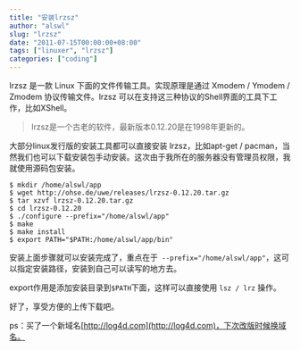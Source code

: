 ```yaml
---
title: "安装lrzsz"
author: "alswl"
slug: "lrzsz"
date: "2011-07-15T00:00:00+08:00"
tags: ["linuxer", "lrzsz"]
categories: ["coding"]
---
```


lrzsz 是一款 Linux 下面的文件传输工具。实现原理是通过 Xmodem / Ymodem / Zmodem 协议传输文件。lrzsz
可以在支持这三种协议的Shell界面的工具下工作，比如XShell。

> lrzsz是一个古老的软件，最新版本0.12.20是在1998年更新的。

大部分linux发行版的安装工具都可以直接安装 lrzsz，比如apt-get /
pacman，当然我们也可以下载安装包手动安装。这次由于我所在的服务器没有管理员权限，我就使用源码包安装。

    
    $ mkdir /home/alswl/app
    $ wget http://ohse.de/uwe/releases/lrzsz-0.12.20.tar.gz
    $ tar xzvf lrzsz-0.12.20.tar.gz
    $ cd lrzsz-0.12.20
    $ ./configure --prefix="/home/alswl/app"
    $ make
    $ make install
    $ export PATH="$PATH:/home/alswl/app/bin"
    

安装上面步骤就可以安装完成了，重点在于` --prefix="/home/alswl/app"`，这可以指定安装路径，安装到自己可以读写的地方去。

export作用是添加安装目录到`$PATH`下面，这样可以直接使用 `lsz
/ lrz` 操作。

好了，享受方便的上传下载吧。

ps：买了一个新域名[http://log4d.com](http://log4d.com)，下次改版时候换域名。

